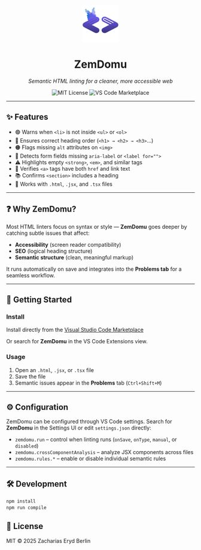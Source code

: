 <p align="center">
  <img src="images/icon.png" width="100" alt="ZemDomu logo" />
</p>

<h1 align="center">ZemDomu</h1>

<p align="center">
  <em>Semantic HTML linting for a cleaner, more accessible web</em>
</p>

<p align="center">
  <img src="https://img.shields.io/badge/license-MIT-blue" alt="MIT License" />
  <img src="https://img.shields.io/visual-studio-marketplace/v/ZachariasErydBerlin.zemdomu?label=VS%20Code" alt="VS Code Marketplace">
</p>

---

## ✨ Features

- 🟢 Warns when `<li>` is not inside `<ul>` or `<ol>`
- 🔵 Ensures correct heading order (`<h1> → <h2> → <h3>`…)
- 🟠 Flags missing `alt` attributes on `<img>`
- 🔴 Detects form fields missing `aria-label` or `<label for="">`
- ⚠️ Highlights empty `<strong>`, `<em>`, and similar tags
- 📛 Verifies `<a>` tags have both `href` and link text
- 📚 Confirms `<section>` includes a heading
- 🧩 Works with `.html`, `.jsx`, and `.tsx` files

---

## ❓ Why ZemDomu?

Most HTML linters focus on syntax or style — **ZemDomu** goes deeper by catching subtle issues that affect:

- **Accessibility** (screen reader compatibility)
- **SEO** (logical heading structure)
- **Semantic structure** (clean, meaningful markup)

It runs automatically on save and integrates into the **Problems tab** for a seamless workflow.

---

## 🚀 Getting Started

### Install

Install directly from the [Visual Studio Code Marketplace](https://marketplace.visualstudio.com/items?itemName=ZachariasErydBerlin.zemdomu)

Or search for **ZemDomu** in the VS Code Extensions view.

### Usage

1. Open an `.html`, `.jsx`, or `.tsx` file
2. Save the file
3. Semantic issues appear in the **Problems** tab (`Ctrl+Shift+M`)

---

## ⚙️ Configuration

ZemDomu can be configured through VS Code settings. Search for **ZemDomu** in
the Settings UI or edit `settings.json` directly:

- `zemdomu.run` – control when linting runs (`onSave`, `onType`, `manual`, or
  `disabled`)
- `zemdomu.crossComponentAnalysis` – analyze JSX components across files
- `zemdomu.rules.*` – enable or disable individual semantic rules

---

## 🛠 Development

```bash
npm install
npm run compile
```

## 📄 License

MIT © 2025 Zacharias Eryd Berlin
